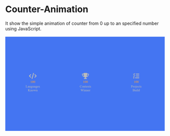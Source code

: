 # Counter-Animation

It show the simple animation of counter from 0 up to an specified number using JavaScript.
<br/>
<br/>
<img src="../../assets/Counter-Animation.png" />
